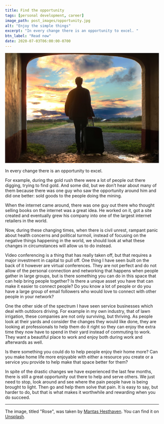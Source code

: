 ```yaml
---
title: Find the opportunity
tags: [personal development, career]
image_path: post_images/opportunity.jpg
alt: "Enjoy the simple things"
excerpt: "In every change there is an opportunity to excel. "
btn_label: "Read now"
date: 2020-07-03T06:00:00-0700
---
```

![opportunity][image]

In every change there is an opportunity to excel. 

For example, during the gold rush there were a lot of people out there digging, trying to find gold. And some did, but we don’t hear about many of them because there was one guy who saw the opportunity around him and did one better: sold goods to the people doing the mining. 

When the internet came around, there was one guy out there who thought selling books on the internet was a great idea. He worked on it, got a site created and eventually grew his company into one of the largest internet retailers in the world.

Now, during these changing times, when there is civil unrest, rampant panic about health concerns and political turmoil, instead of focusing on the negative things happening in the world, we should look at what these changes in circumstances will allow us to do instead.

Video conferencing is a thing that has really taken off, but that requires a major investment in capital to pull off. One thing I have seen built on the back of it however are virtual conferences. They are not perfect and do not allow of the personal connection and networking that happens when people gather in large groups, but is there something you can do in this space that can help bring people together? Is there a unique asset you have that can make it easier to connect people? Do you know a lot of people or do you have a large group of email followers who would love to connect with other people in your network?

One the other side of the spectrum I have seen service businesses which deal with outdoors driving. For example in my own industry, that of lawn irrigation, these companies are not only surviving, but thriving. As people look at their yards and consider the changes they would like done, they are looking at professionals to help them do it right so they can enjoy the extra time they now have to spend in their yard instead of commuting to work. They want a beautiful place to work and enjoy both during work and afterwards as well. 

Is there something you could do to help people enjoy their home more? Can you make home life more enjoyable with either a resource you create or a service you provide to help make that space better for them?

In spite of the drastic changes we have experienced the last few months, there is still a great opportunity out there to help and serve others. We just need to stop, look around and see where the pain people have is being brought to light. Then go and help them solve that pain. It is easy to say, but harder to do, but that is what makes it worthwhile and rewarding when you do succeed.

---
The image, titled "Rose", was taken by <a href="https://unsplash.com/@mantashesthaven?utm_source=unsplash&amp;utm_medium=referral&amp;utm_content=creditCopyText">Mantas Hesthaven</a>. You can find it on [Unsplash][unsplash].

[image]: /images/post_images/opportunity.jpg
[unsplash]: https://unsplash.com/s/photos/opportunity?utm_source=unsplash&amp;utm_medium=referral&amp;utm_content=creditCopyText